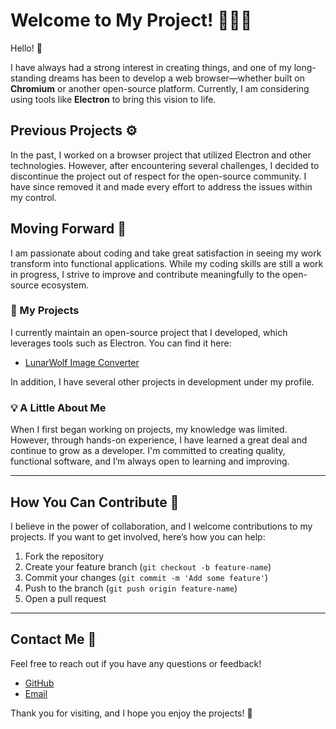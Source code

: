 # Welcome to My Project! 👨‍💻🚀

Hello! 👋

I have always had a strong interest in creating things, and one of my long-standing dreams has been to develop a web browser—whether built on **Chromium** or another open-source platform. Currently, I am considering using tools like **Electron** to bring this vision to life.

## Previous Projects ⚙️

In the past, I worked on a browser project that utilized Electron and other technologies. However, after encountering several challenges, I decided to discontinue the project out of respect for the open-source community. I have since removed it and made every effort to address the issues within my control.

## Moving Forward 🚀

I am passionate about coding and take great satisfaction in seeing my work transform into functional applications. While my coding skills are still a work in progress, I strive to improve and contribute meaningfully to the open-source ecosystem. 

### 🌟 My Projects

I currently maintain an open-source project that I developed, which leverages tools such as Electron. You can find it here:

- [LunarWolf Image Converter](https://github.com/LunarWolf-Browser-Projects/LunarWolf-image-converter)

In addition, I have several other projects in development under my profile.

### 💡 A Little About Me

When I first began working on projects, my knowledge was limited. However, through hands-on experience, I have learned a great deal and continue to grow as a developer. I'm committed to creating quality, functional software, and I’m always open to learning and improving.

---

## How You Can Contribute 🤝

I believe in the power of collaboration, and I welcome contributions to my projects. If you want to get involved, here’s how you can help:

1. Fork the repository
2. Create your feature branch (`git checkout -b feature-name`)
3. Commit your changes (`git commit -m 'Add some feature'`)
4. Push to the branch (`git push origin feature-name`)
5. Open a pull request

---

## Contact Me 📧

Feel free to reach out if you have any questions or feedback!

- [GitHub](https://github.com/LunarWolf-Browser-Projects)
- [Email](mailto:your-email@example.com)

Thank you for visiting, and I hope you enjoy the projects! 🌟
